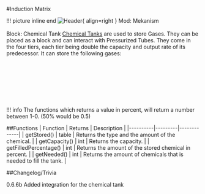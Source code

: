 #Induction Matrix

!!! picture inline end
    ![Header](https://srendi.de/wp-content/uploads/2021/06/Ultimate-Chemical-Tank.png){ align=right }
    Mod: Mekanism <br><br/>
    Block: Chemical Tank
[Chemical Tanks](https://wiki.aidancbrady.com/wiki/Chemical_Tanks) are used to store Gases. They can be placed as a block and can interact with Pressurized Tubes. They come in the four tiers, each tier being double the capacity and output rate of its predecessor. It can store the following gases:

<br><br/>
<br><br/>
<br><br/>

!!! info
    The functions which returns a value in percent, will return a number between 1-0. (50% would be 0.5)

##Functions
| Function | Returns | Description |
|----------|---------|-------------|
| getStored() | table | Returns the type and the amount of the chemical. |
| getCapacity() | int | Returns the capacity. |
| getFilledPercentage() | int | Returns the amount of the stored chemical in percent. |
| getNeeded() | int | Returns the amount of chemicals that is needed to fill the tank. |

##Changelog/Trivia

0.6.6b
Added integration for the chemical tank
